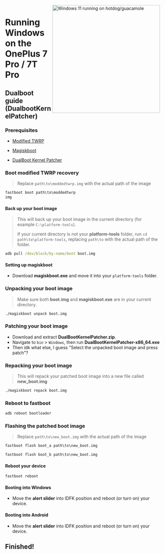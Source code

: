 <img align="right" src="https://github.com/n00b69/woa-op7/blob/main/op7.png" width="350" alt="Windows 11 running on hotdog/guacamole">

# Running Windows on the OnePlus 7 Pro / 7T Pro

## Dualboot guide (DualbootKernelPatcher)

### Prerequisites
- [Modified TWRP](https://github.com/n00b69/woa-op7/releases/download/Files/moddedtwrp.img)

- [Magiskboot](https://github.com/n00b69/woa-op7/releases/download/Files/magiskboot.exe)

- [DualBoot Kernel Patcher](https://github.com/n00b69/woa-op7/releases/download/Files/DualBootKernelPatcher.zip)

### Boot modified TWRP recovery
> Replace `path\to\moddedtwrp.img` with the actual path of the image
```cmd
fastboot boot path\to\moddedtwrp
img
```

#### Back up your boot image
> This will back up your boot image in the current directory (for example `C:\platform-tools`).
> 
> If your current directory is not your **platform-tools** folder, run ```cd path\to\platform-tools```, replacing `path\to` with the actual path of the folder.
```cmd
adb pull /dev/block/by-name/boot boot.img
```

#### Setting up magiskboot
- Download **magiskboot.exe** and move it into your `platform-tools` folder.

### Unpacking your boot image
> Make sure both **boot.img** and **magiskboot.exe** are in your current directory.
```cmd
./magiskboot unpack boot.img
```

### Patching your boot image
- Download and extract **DualBootKernelPatcher.zip**.
- Navigate to `bin` > `Windows`, then run **DualBootKernelPatcher-x86_64.exe**
- Then idk what else, I guess "Select the unpacked boot image and press patch"?

### Repacking your boot image
> This will repack your patched boot image into a new file called **new_boot.img**
```cmd
./magiskboot repack boot.img
```

### Reboot to fastboot
```cmd
adb reboot bootloader
```

### Flashing the patched boot image
> Replace `path\to\new_boot.img` with the actual path of the image
```cmd
fastboot flash boot_a path\to\new_boot.img
```
```cmd
fastboot flash boot_b path\to\new_boot.img
```

#### Reboot your device
```cmd
fastboot reboot
```

#### Booting into Windows
- Move the **alert slider** into IDFK position and reboot (or turn on) your device.

#### Booting into Android
- Move the **alert slider** into IDFK position and reboot (or turn on) your device.

## Finished!

















